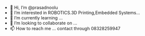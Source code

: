 - 👋 Hi, I’m @prasadnoolu
- 👀 I’m interested in ROBOTICS.3D Printing,Embedded Systems...
- 🌱 I’m currently learning ...
- 💞️ I’m looking to collaborate on ...
- 📫 How to reach me ... contact through 08328259947

<!---
prasadnoolu/prasadnoolu is a ✨ special ✨ repository because its `README.md` (this file) appears on your GitHub profile.
You can click the Preview link to take a look at your changes.
--->
